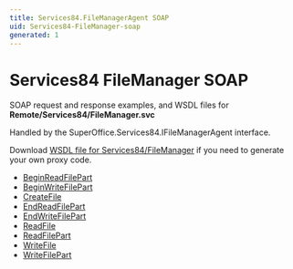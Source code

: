 ```yaml
---
title: Services84.FileManagerAgent SOAP
uid: Services84-FileManager-soap
generated: 1
---
```


# Services84 FileManager SOAP

SOAP request and response examples, and WSDL files for **Remote/Services84/FileManager.svc**

Handled by the <see cref="T:SuperOffice.Services84.IFileManagerAgent">SuperOffice.Services84.IFileManagerAgent</see> interface.

Download [WSDL file for Services84/FileManager](../Services84-FileManager.md) if you need to generate your own proxy code.

* [BeginReadFilePart](BeginReadFilePart.md)
* [BeginWriteFilePart](BeginWriteFilePart.md)
* [CreateFile](CreateFile.md)
* [EndReadFilePart](EndReadFilePart.md)
* [EndWriteFilePart](EndWriteFilePart.md)
* [ReadFile](ReadFile.md)
* [ReadFilePart](ReadFilePart.md)
* [WriteFile](WriteFile.md)
* [WriteFilePart](WriteFilePart.md)
